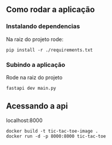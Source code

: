 ## Como rodar a aplicação

### Instalando dependencias

Na raiz do projeto rode:

```
pip install -r ./requirements.txt
```

### Subindo a aplicação

Rode na raiz do projeto
```
fastapi dev main.py
```

## Acessando a api

localhost:8000


```
docker build -t tic-tac-toe-image .
docker run -d -p 8000:8000 tic-tac-toe
```
